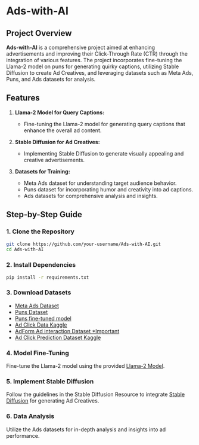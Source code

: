 # Ads-with-AI

## Project Overview

**Ads-with-AI** is a comprehensive project aimed at enhancing advertisements and improving their Click-Through Rate (CTR) through the integration of various features. The project incorporates fine-tuning the Llama-2 model on puns for generating quirky captions, utilizing Stable Diffusion to create Ad Creatives, and leveraging datasets such as Meta Ads, Puns, and Ads datasets for analysis.

## Features

1. **Llama-2 Model for Query Captions:**
   - Fine-tuning the Llama-2 model for generating query captions that enhance the overall ad content.

2. **Stable Diffusion for Ad Creatives:**
   - Implementing Stable Diffusion to generate visually appealing and creative advertisements.

3. **Datasets for Training:**
   - Meta Ads dataset for understanding target audience behavior.
   - Puns dataset for incorporating humor and creativity into ad captions.
   - Ads datasets for comprehensive analysis and insights.

## Step-by-Step Guide

### 1. Clone the Repository

```bash
git clone https://github.com/your-username/Ads-with-AI.git
cd Ads-with-AI
```

### 2. Install Dependencies
```bash
pip install -r requirements.txt
```

### 3. Download Datasets
  -  [Meta Ads Dataset](https://www.facebook.com/ads/library) 
  -  [Puns Dataset](https://github.com/amazon-science/expunations/tree/main/data)
  -  [Puns fine-tuned model](https://huggingface.co/pcalhoun/gpt-j-6b-8bit-pun-generator)
  -  [Ad Click Data Kaggle](https://www.kaggle.com/datasets/mafrojaakter/ad-click-data)
  -  [AdForm Ad interaction Dataset *Important](https://dataverse.harvard.edu/dataset.xhtml?persistentId=doi:10.7910/DVN/TADBY7)
  -  [Ad Click Prediction Dataset Kaggle](https://www.kaggle.com/datasets/jahnveenarang/cvdcvd-vd)

### 4. Model Fine-Tuning
Fine-tune the Llama-2 model using the provided [Llama-2 Model](https://huggingface.co/TheBloke/Llama-2-7B-GGML/tree/main).

### 5. Implement Stable Diffusion
Follow the guidelines in the Stable Diffusion Resource to integrate [Stable Diffusion](https://github.com/huggingface/diffusers) for generating Ad Creatives.

### 6. Data Analysis
Utilize the Ads datasets for in-depth analysis and insights into ad performance.





